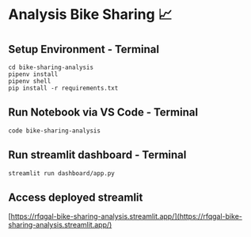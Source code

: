 # Analysis Bike Sharing 📈

## Setup Environment - Terminal

```
cd bike-sharing-analysis
pipenv install
pipenv shell
pip install -r requirements.txt
```

## Run Notebook via VS Code - Terminal

```
code bike-sharing-analysis 
```

## Run streamlit dashboard - Terminal

```
streamlit run dashboard/app.py
```

## Access deployed streamlit

[https://rfqgal-bike-sharing-analysis.streamlit.app/](https://rfqgal-bike-sharing-analysis.streamlit.app/)

